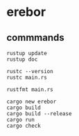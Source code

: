 # erebor

## commmands

```
rustup update
rustup doc

rustc --version
rustc main.rs 

rustfmt main.rs

cargo new erebor
cargo build
cargo build --release
cargo run
cargo check
```
